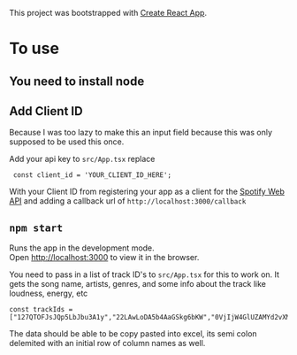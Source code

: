 This project was bootstrapped with [Create React App](https://github.com/facebook/create-react-app).

# To use

## You need to install node

## Add Client ID

Because I was too lazy to make this an input field because this was only supposed to be used this once.

Add your api key to `src/App.tsx`
replace 
```
 const client_id = 'YOUR_CLIENT_ID_HERE';
 ```

 With your Client ID from registering your app as a client for the [Spotify Web API](https://developer.spotify.com/documentation/web-api/) and adding a callback url of `http://localhost:3000/callback`

## `npm start`

Runs the app in the development mode.<br />
Open [http://localhost:3000](http://localhost:3000) to view it in the browser.

You need to pass in a list of track ID's to `src/App.tsx` for this to work on.  It gets the song name, artists, genres, and some info about the track like loudness, energy, etc

```
const trackIds = ["127QTOFJsJQp5LbJbu3A1y","22LAwLoDA5b4AaGSkg6bKW","0VjIjW4GlUZAMYd2vXMi3b"...]
```

The data should be able to be copy pasted into excel, its semi colon delemited with an initial row of column names as well.
